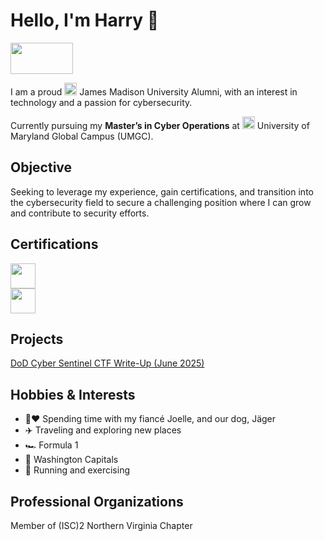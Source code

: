 # Hello, I'm Harry :wave:
<a href="https://linkedin.com/in/harrychallis/" target="_blank"><img src="https://custom-icon-badges.demolab.com/badge/LinkedIn-0A66C2?logo=linkedin-white&logoColor=fff" width="100" height="50"/></a>

I am a proud <a href="#"><img src="https://cdn.brandfetch.io/idnACab9-H/w/400/h/400/theme/dark/icon.jpeg?c=1dxbfHSJFAPEGdCLU4o5B" width="20" height="20"></a> James Madison University Alumni, with an interest in technology and a passion for cybersecurity.  

Currently pursuing my **Master’s in Cyber Operations** at <a href="#"><img src="https://cdn.brandfetch.io/idcQjDa9u5/w/400/h/400/theme/dark/icon.jpeg?c=1dxbfHSJFAPEGdCLU4o5B" width="20" height="20"></a> University of Maryland Global Campus (UMGC).


## Objective
Seeking to leverage my experience, gain certifications, and transition into the cybersecurity field to secure a challenging position where I can grow and contribute to security efforts.

## Certifications
<p align="left">
  <a href="https://www.credly.com/badges/02ea622c-ffb6-40bb-be3a-30693ca0fb6e/linked_in_profile" target="_blank" rel="noopener noreferrer">
    <img src="https://img.shields.io/badge/-Security%2B-FF0000?&style=for-the-badge&logo=CompTIA&logoColor=white" height="40"/>
  </a>
  <br/>
  <a href="https://www.credly.com/badges/83703f53-eeb4-44fc-81bd-3e6b2a508096" target="_blank" rel="noopener noreferrer">
    <img src="https://img.shields.io/badge/-Certified%20in%20Cybersecurity-005AA7?&style=for-the-badge&logo=ISC2&logoColor=white" height="40"/>
  </a>
</p>

## Projects
<a href="https://github.com/Harry-Hacks/DoDCyberSentinelJune2025">DoD Cyber Sentinel CTF Write-Up (June 2025)</a>


## Hobbies & Interests
- 🐶❤️ Spending time with my fiancé Joelle, and our dog, Jäger
- ✈️ Traveling and exploring new places
- 🏎️ Formula 1
- 🏒 Washington Capitals
- 🏃 Running and exercising

## Professional Organizations
Member of (ISC)2 Northern Virginia Chapter
